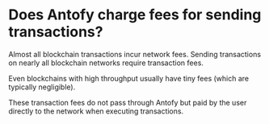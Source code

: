 # Does Antofy charge fees for sending transactions?

Almost all blockchain transactions incur network fees. Sending transactions on nearly all blockchain networks require transaction fees. 

Even blockchains with high throughput usually have tiny fees (which are typically negligible).

These transaction fees do not pass through Antofy but paid by the user directly to the network when executing transactions.